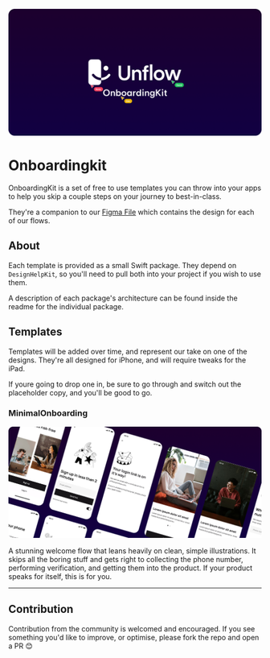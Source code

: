 ![Cover](/Github/Cover.png)

# Onboardingkit

OnboardingKit is a set of free to use templates you can throw into your apps to help you skip a couple steps on your journey to best-in-class.

They're a companion to our [Figma File](https://www.figma.com/community/file/1197544767192716804) which contains the design for each of our flows.

## About

Each template is provided as a small Swift package. They depend on `DesignHelpKit`, so you'll need to pull both into your project if you wish to use them.

A description of each package's architecture can be found inside the readme for the individual package.

## Templates

Templates will be added over time, and represent our take on one of the designs. They're all designed for iPhone, and will require tweaks for the iPad.

If youre going to drop one in, be sure to go through and switch out the placeholder copy, and you'll be good to go.

### MinimalOnboarding

![MinimalOnboarding](/Github/MinimalOnboarding.png)

A stunning welcome flow that leans heavily on clean, simple illustrations. It skips all the boring stuff and gets right to collecting the phone number, performing verification, and getting them into the product. If your product speaks for itself, this is for you. 

---

## Contribution

Contribution from the community is welcomed and encouraged. If you see something you'd like to improve, or optimise, please fork the repo and open a PR 😊